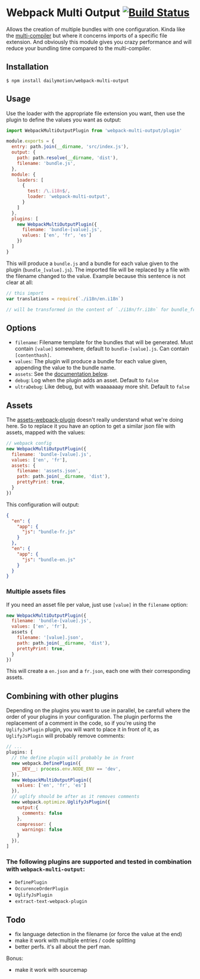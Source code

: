 # Webpack Multi Output [![Build Status](https://travis-ci.com/dailymotion/webpack-multi-output.svg?token=BQpiDRDdVVk7MYBpasVF&branch=master)](https://travis-ci.com/dailymotion/webpack-multi-output)

Allows the creation of multiple bundles with one configuration. Kinda like the [multi-compiler](https://github.com/webpack/webpack/tree/master/examples/multi-compiler) but where it concerns imports of a specific file extension. And obviously this module gives you crazy performance and will reduce your bundling time compared to the multi-compiler.

## Installation

```shell
$ npm install dailymotion/webpack-multi-output
```

## Usage

Use the loader with the appropriate file extension you want, then use the plugin to define the values you want as output:

```js
import WebpackMultiOutputPlugin from 'webpack-multi-output/plugin'

module.exports = {
  entry: path.join(__dirname, 'src/index.js'),
  output: {
    path: path.resolve(__dirname, 'dist'),
    filename: 'bundle.js',
  },
  module: {
    loaders: [
      {
        test: /\.i18n$/,
        loader: 'webpack-multi-output',
      }
    ]
  },
  plugins: [
    new WebpackMultiOutputPlugin({
      filename: 'bundle-[value].js',
      values: ['en', 'fr', 'es']
    })
  ]
}
```

This will produce a `bundle.js` and a bundle for each value given to the plugin (`bundle_[value].js`). The imported file will be replaced by a file with the filename changed to the value. Example because this sentence is not clear at all:

```js
// this import
var translations = require(`./i18n/en.i18n`)

// will be transformed in the content of `./i18n/fr.i18n` for bundle_fr.js
```

## Options

* `filename`: Filename template for the bundles that will be generated. Must contain `[value]` somewhere, default to `bundle-[value].js`. Can contain `[contenthash]`.
* `values`: The plugin will produce a bundle for each value given, appending the value to the bundle name. 
* `assets`: See the [documentation below](#assets).
* `debug`: Log when the plugin adds an asset. Default to `false`
* `ultraDebug`: Like debug, but with waaaaaaay more shit. Default to `false`

## Assets

The [assets-webpack-plugin](https://github.com/kossnocorp/assets-webpack-plugin) doesn't really understand what we're doing here. So to replace it you have an option to get a similar json file with assets, mapped with the values:

```js
// webpack config
new WebpackMultiOutputPlugin({
  filename: 'bundle-[value].js',
  values: ['en', 'fr'],
  assets: {
    filename: 'assets.json',
    path: path.join(__dirname, 'dist'),
    prettyPrint: true,
  }
})
```

This configuration will output:

```json
{
  "en": {
    "app": {
      "js": "bundle-fr.js"
    }
  },
  "en": {
    "app": {
      "js": "bundle-en.js"
    }
  }
}
```

### Multiple assets files

If you need an asset file per value, just use `[value]` in the `filename` option:

```js
new WebpackMultiOutputPlugin({
  filename: 'bundle-[value].js',
  values: ['en', 'fr'],
  assets {
    filename: '[value].json',
    path: path.join(__dirname, 'dist'),
    prettyPrint: true,
  }
})
```

This will create a `en.json` and a `fr.json`, each one with their corresponding assets.

## Combining with other plugins

Depending on the plugins you want to use in parallel, be carefull where the order of your plugins in your configuration. The plugin performs the replacement of a comment in the code, so if you're using the `UglifyJsPlugin` plugin, you will want to place it in front of it, as `UglifyJsPlugin` will probably remove comments:

```js
// ...
plugins: [
  // the define plugin will probably be in front
  new webpack.DefinePlugin({
    __DEV__: process.env.NODE_ENV == 'dev',
  }),
  new WebpackMultiOutputPlugin({
    values: ['en', 'fr', 'es']
  }),
  // uglify should be after as it removes comments
  new webpack.optimize.UglifyJsPlugin({
    output:{
      comments: false
    },
    compressor: {
      warnings: false
    }
  }),
]
```

### The following plugins are supported and tested in combination with `webpack-multi-output`:

* `DefinePlugin`
* `OccurenceOrderPlugin`
* `UglifyJsPlugin`
* `extract-text-webpack-plugin`

## Todo

* fix language detection in the filename (or force the value at the end)
* make it work with multiple entries / code splitting
* better perfs. it's all about the perf man.

Bonus:

* make it work with sourcemap
